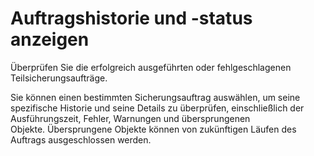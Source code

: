 Auftragshistorie und -status anzeigen
=====================================

Überprüfen Sie die erfolgreich ausgeführten oder fehlgeschlagenen Teilsicherungsaufträge.

Sie können einen bestimmten Sicherungsauftrag auswählen, um seine spezifische Historie und seine Details zu überprüfen, einschließlich der Ausführungszeit, Fehler, Warnungen und übersprungenen Objekte. Übersprungene Objekte können von zukünftigen Läufen des Auftrags ausgeschlossen werden.
